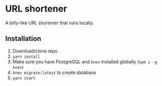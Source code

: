 # URL shortener
A bitly-like URL shortener that runs locally.

## Installation
1. Download/clone repo
2. `yarn install`
3. Make sure you have PostgreSQL and `knex` installed globally (`npm i -g knex`)
4. `knex migrate:latest` to create database
5. `yarn start`